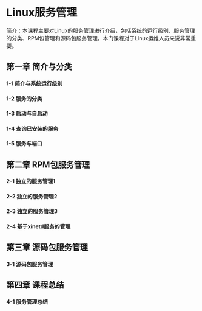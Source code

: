 Linux服务管理
========================

简介：本课程主要对Linux的服务管理进行介绍，包括系统的运行级别、服务管理的分类、RPM包管理和源码包服务管理。本门课程对于Linux运维人员来说非常重要。


## 第一章 简介与分类 

#### 1-1 简介与系统运行级别 

#### 1-2 服务的分类

#### 1-3 启动与自启动 

#### 1-4 查询已安装的服务

#### 1-5 服务与端口

## 第二章 RPM包服务管理 

#### 2-1 独立的服务管理1

#### 2-2 独立的服务管理2

#### 2-3 独立的服务管理3 

#### 2-4 基于xinetd服务的管理


## 第三章 源码包服务管理

#### 3-1 源码包服务管理

## 第四章 课程总结 

#### 4-1 服务管理总结


